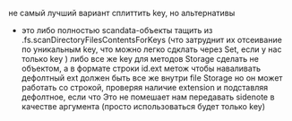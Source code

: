 не самый лучший вариант сплиттить key, но альтернативы
- это либо полностью scandata-объекты тащить из
.fs.scanDirectoryFilesContentsForKeys (что затруднит их отсеивание по уникальным key,
что можно легко сдклать через Set, если у нас только key )
либо все же key для методов Storage сделать не объектом, а в формате строки id.ext
 метож чтобы наваливать дефолтный ext должен быть все же внутри file Storage
 но он может работать со строкой, проверяя наличие extension и подставляя дефолтное, если что
 Это не помешает нам передавать sidenote в качестве аргумента (просто использоваться будет только key)
